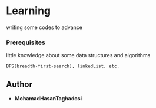 
# Learning

writing some codes to advance

### Prerequisites

little knowledge about some data structures and algorithms

```
BFS(breadth-first-search), linkedList, etc.
```

## Author

* **MohamadHasanTaghadosi**
